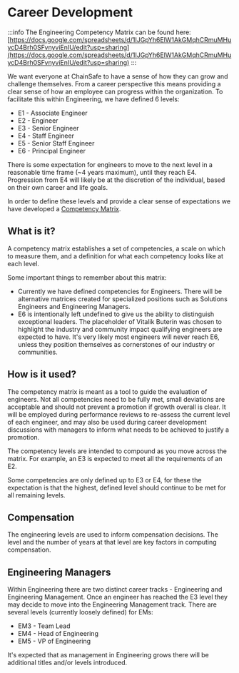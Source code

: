 # Career Development

:::info
The Engineering Competency Matrix can be found here: [https://docs.google.com/spreadsheets/d/1IJGpYh6ElW1AkGMqhCRmuMHuycD4Brh0SFvnyviEnIU/edit?usp=sharing](https://docs.google.com/spreadsheets/d/1IJGpYh6ElW1AkGMqhCRmuMHuycD4Brh0SFvnyviEnIU/edit?usp=sharing)
:::

We want everyone at ChainSafe to have a sense of how they can grow and challenge themselves. From a career perspective this means providing a clear sense of how an employee can progress within the organization. To facilitate this within Engineering, we have defined 6 levels:

- E1 - Associate Engineer
- E2 - Engineer
- E3 - Senior Engineer
- E4 - Staff Engineer
- E5 - Senior Staff Engineer
- E6 - Principal Engineer

There is some expectation for engineers to move to the next level in a reasonable time frame (~4 years maximum), until they reach E4. Progression from E4 will likely be at the discretion of the individual, based on their own career and life goals.

In order to define these levels and provide a clear sense of expectations we have developed a [Competency Matrix](https://docs.google.com/spreadsheets/d/1IJGpYh6ElW1AkGMqhCRmuMHuycD4Brh0SFvnyviEnIU/edit?usp=sharing).

## What is it?

A competency matrix establishes a set of competencies, a scale on which to measure them, and a definition for what each competency looks like at each level. 

Some important things to remember about this matrix:

- Currently we have defined competencies for Engineers. There will be alternative matrices created for specialized positions such as Solutions Engineers and Engineering Managers.
- E6 is intentionally left undefined to give us the ability to distinguish exceptional leaders. The placeholder of Vitalik Buterin was chosen to highlight the industry and community impact qualifying engineers are expected to have. It's very likely most engineers will never reach E6, unless they position themselves as cornerstones of our industry or communities.

## How is it used?

The competency matrix is meant as a tool to guide the evaluation of engineers. Not all competencies need to be fully met, small deviations are acceptable and should not prevent a promotion if growth overall is clear. It will be employed during performance reviews to re-assess the current level of each engineer, and may also be used during career development discussions with managers to inform what needs to be achieved to justify a promotion.

The competency levels are intended to compound as you move across the matrix. For example, an E3 is expected to meet all the requirements of an E2. 

Some competencies are only defined up to E3 or E4, for these the expectation is that the highest, defined level should continue to be met for all remaining levels.

## Compensation

The engineering levels are used to inform compensation decisions. The level and the number of years at that level are key factors in computing compensation. 

## Engineering Managers

Within Engineering there are two distinct career tracks - Engineering and Engineering Management. Once an engineer has reached the E3 level they may decide to move into the Engineering Management track. There are several levels (currently loosely defined) for EMs:

- EM3 - Team Lead
- EM4 - Head of Engineering
- EM5 - VP of Engineering

It's expected that as management in Engineering grows there will be additional titles and/or levels introduced.
